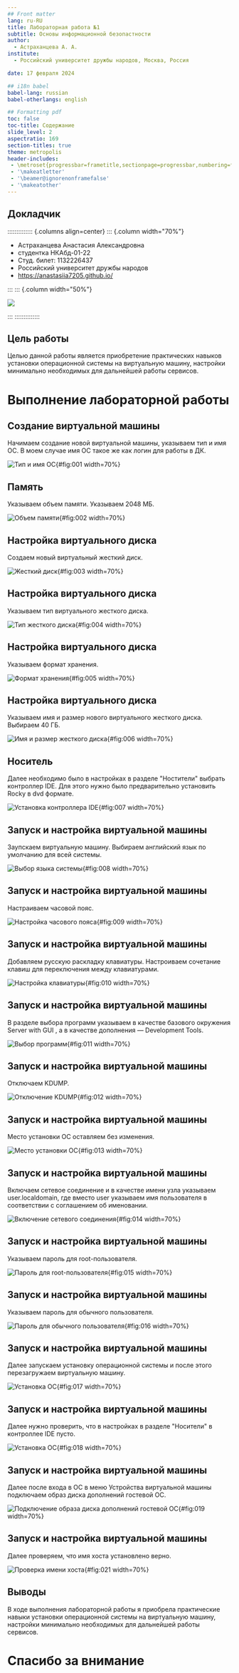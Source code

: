 ```yaml
---
## Front matter
lang: ru-RU
title: Лабораторная работа №1
subtitle: Основы информационной безопастности
author:
  - Астраханцева А. А.
institute:
  - Российский университет дружбы народов, Москва, Россия

date: 17 февраля 2024

## i18n babel
babel-lang: russian
babel-otherlangs: english

## Formatting pdf
toc: false
toc-title: Содержание
slide_level: 2
aspectratio: 169
section-titles: true
theme: metropolis
header-includes:
 - \metroset{progressbar=frametitle,sectionpage=progressbar,numbering=fraction}
 - '\makeatletter'
 - '\beamer@ignorenonframefalse'
 - '\makeatother'
---
```




## Докладчик

:::::::::::::: {.columns align=center}
::: {.column width="70%"}

  * Астраханцева Анастасия Александровна
  * студентка НКАбд-01-22
  * Студ. билет: 1132226437
  * Российский университет дружбы народов
  * <https://anastasiia7205.github.io/>

:::
::: {.column width="50%"}

![](./image/nastya.jpg)

:::
::::::::::::::

## Цель работы

Целью данной работы является приобретение практических навыков установки операционной системы на виртуальную машину, настройки минимально необходимых для дальнейшей работы сервисов.


# Выполнение лабораторной работы

## Создание виртуальной машины

Начимаем создание новой виртуальной машины, указываем тип и имя ОС. В моем случае имя ОС такое же как логин для работы в ДК.

![Тип и имя ОС](image/1.jpg){#fig:001 width=70%}

## Память

Указываем объем памяти. Указываем 2048 МБ.

![Объем памяти](image/2.jpg){#fig:002 width=70%}

## Настройка виртуального диска

Создаем новый виртуальный жесткий диск.

![Жесткий диск](image/3.jpg){#fig:003 width=70%}

## Настройка виртуального диска

Указываем тип виртуального жесткого диска.

![Тип жесткого диска](image/4.jpg){#fig:004 width=70%}

## Настройка виртуального диска

Указываем формат хранения.

![Формат хранения](image/5.jpg){#fig:005 width=70%}

## Настройка виртуального диска

Указываем имя и размер нового виртуального жесткого диска. Выбираем 40 ГБ.

![Имя и размер жесткого диска](image/6.jpg){#fig:006 width=70%}

## Носитель

Далее необходимо было в настройках в разделе "Ностители" выбрать контроллер IDE. Для этого нужно было предварительно установить Rocky в dvd формате. 

![Установка контроллера IDE](image/7.jpg){#fig:007 width=70%}

## Запуск и настройка виртуальной машины

Заупскаем виртуальную машину. Выбираем английский язык по умолчанию для всей системы.

![Выбор языка системы](image/9.jpg){#fig:008 width=70%}

## Запуск и настройка виртуальной машины

Настраиваем часовой пояс.

![Настройка часового пояса](image/10.jpg){#fig:009 width=70%}

## Запуск и настройка виртуальной машины

Добавляем русскую раскладку клавиатуры. Настроиваем сочетание клавиш для переключения между клавиатурами.

![Настройка клавиатуры](image/11.jpg){#fig:010 width=70%}

## Запуск и настройка виртуальной машины

В разделе выбора программ указываем в качестве базового окружения Server with GUI , а в качестве дополнения — Development Tools.

![Выбор программ](image/12.jpg){#fig:011 width=70%}

## Запуск и настройка виртуальной машины

Отключаем KDUMP.

![Отключение KDUMP](image/13.jpg){#fig:012 width=70%}

## Запуск и настройка виртуальной машины

Место установки ОС оставляем без изменения.

![Место установки ОС](image/14.jpg){#fig:013 width=70%}

## Запуск и настройка виртуальной машины

Включаем сетевое соединение и в качестве имени узла указываем user.localdomain, где вместо user указываем имя пользователя в соответствии с соглашением об именовании.

![Включение сетевого соединения](image/15.jpg){#fig:014 width=70%}

## Запуск и настройка виртуальной машины

Указываем пароль для root-пользователя.

![Пароль для root-пользователя](image/16.jpg){#fig:015 width=70%}

## Запуск и настройка виртуальной машины

Указываем пароль для обычного пользователя.

![Пароль для обычного пользователя](image/17.jpg){#fig:016 width=70%}

## Запуск и настройка виртуальной машины

Далее запускаем установку операционной системы и после этого перезагружаем виртуальную машину.

![Установка ОС](image/18.jpg){#fig:017 width=70%}

## Запуск и настройка виртуальной машины

Далее нужно проверить, что в настройках в разделе "Носители" в контроллее IDE пусто.

![Установка ОС](image/20.jpg){#fig:018 width=70%}

## Запуск и настройка виртуальной машины

Далее после входа в ОС в меню Устройства виртуальной машины подключаем образ диска дополнений гостевой ОС.


![Подключение образа диска дополнений гостевой ОС](image/22.jpg){#fig:019 width=70%}

## Запуск и настройка виртуальной машины

Далее проверяем, что имя хоста установлено верно.

![Проверка имени хоста](image/23.jpg){#fig:021 width=70%}

## Выводы

В ходе выполнения лабораторной работы я приобрела практические навыки установки операционной системы на виртуальную машину, настройки минимально необходимых для дальнейшей работы сервисов.

# Спасибо за внимание
